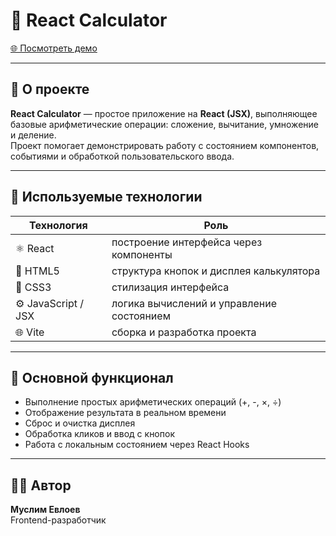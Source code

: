 # 🧮 React Calculator

[🌐 Посмотреть демо](https://calculator-lac-ten-24.vercel.app/)

---

## 🧠 О проекте

**React Calculator** — простое приложение на **React (JSX)**, выполняющее базовые арифметические операции: сложение, вычитание, умножение и деление.  
Проект помогает демонстрировать работу с состоянием компонентов, событиями и обработкой пользовательского ввода.

---

## 🧩 Используемые технологии
| Технология | Роль |
|-------------|------|
| ⚛️ React | построение интерфейса через компоненты |
| 🧱 HTML5 | структура кнопок и дисплея калькулятора |
| 🎨 CSS3 | стилизация интерфейса |
| ⚙️ JavaScript / JSX | логика вычислений и управление состоянием |
| 🌐 Vite | сборка и разработка проекта |

---

## 🎯 Основной функционал
- Выполнение простых арифметических операций (+, -, ×, ÷)  
- Отображение результата в реальном времени  
- Сброс и очистка дисплея  
- Обработка кликов и ввод с кнопок  
- Работа с локальным состоянием через React Hooks  

---

## 👨‍💻 Автор
**Муслим Евлоев**  
Frontend-разработчик
